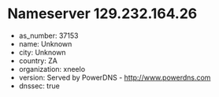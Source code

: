 # Nameserver 129.232.164.26

* as_number: 37153
* name: Unknown
* city: Unknown
* country: ZA
* organization: xneelo
* version: Served by PowerDNS - http://www.powerdns.com
* dnssec: true
